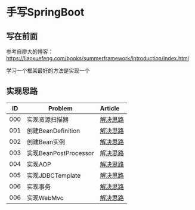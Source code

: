 # 手写SpringBoot

## 写在前面

参考自廖大的博客：https://liaoxuefeng.com/books/summerframework/introduction/index.html

学习一个框架最好的方法是实现一个

## 实现思路

| ID  | Problem             | Article                             | 
|-----|---------------------|:------------------------------------|
| 000 | 实现资源扫描器             | [解决思路](/doc/resource-resolver.md)   |
| 001 | 创建BeanDefinition    | [解决思路](/doc/bean-definition.md)     |
| 002 | 创建Bean实例            | [解决思路](/doc/bean-instance.md)       |
| 003 | 实现BeanPostProcessor | [解决思路](/doc/bean-post-processor.md) |
| 004 | 实现AOP               | [解决思路](/doc/spring-aop.md)          |
| 005 | 实现JDBCTemplate      | [解决思路](/doc/jdbc-template.md)       |
| 006 | 实现事务                | [解决思路](/doc/spring-tx.md)           |
| 006 | 实现WebMvc            | [解决思路](/doc/spring-web-mvc.md)      |
